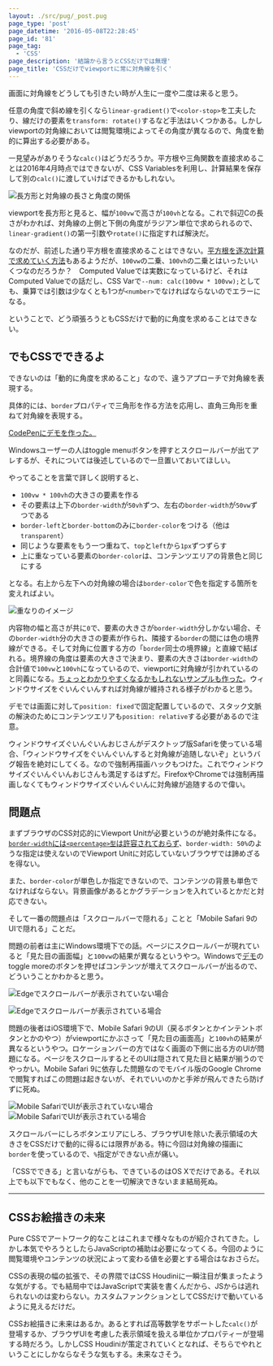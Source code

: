```yaml
---
layout: ./src/pug/_post.pug
page_type: 'post'
page_datetime: '2016-05-08T22:28:45'
page_id: '81'
page_tag:
  - 'CSS'
page_description: '結論から言うとCSSだけでは無理'
page_title: 'CSSだけでviewportに常に対角線を引く'
---
```

画面に対角線をどうしても引きたい時が人生に一度や二度は来ると思う。

任意の角度で斜め線を引くなら`linear-gradient()`で`<color-stop>`を工夫したり、線だけの要素を`transform: rotate()`するなど手法はいくつかある。しかしviewportの対角線においては閲覧環境によってその角度が異なるので、角度を動的に算出する必要がある。

一見望みがありそうな`calc()`はどうだろうか。平方根や三角関数を直接求めることは2016年4月時点ではできないが、CSS Variablesを利用し、計算結果を保存して別の`calc()`に渡していけばできるかもしれない。

![長方形と対角線の長さと角度の関係](/img/pure-css-diagonal-line/length-and-angle.png)

viewportを長方形と見ると、幅が`100vw`で高さが`100vh`となる。これで斜辺Cの長さがわかれば、対角線の上側と下側の角度がラジアン単位で求められるので、`linear-gradient()`の第一引数や`rotate()`に指定すれば解決だ。

なのだが、前述した通り平方根を直接求めることはできない。[平方根を逐次計算で求めていく方法](http://izumi-math.jp/M_Kitamura/tikuji/tikuji.htm)もあるようだが、`100vw`の二乗、`100vh`の二乗とはいったいいくつなのだろうか？　Computed Valueでは実数になっているけど、それはComputed Valueでの話だし、CSS Varで`--num: calc(100vw * 100vw);`としても、乗算では引数は少なくとも1つが`<number>`でなければならないのでエラーになる。

ということで、どう頑張ろうともCSSだけで動的に角度を求めることはできない。

## でもCSSでできるよ

できないのは「動的に角度を求めること」なので、違うアプローチで対角線を表現する。

具体的には、`border`プロパティで三角形を作る方法を応用し、直角三角形を重ねて対角線を表現する。

[CodePenにデモを作った。](http://s.codepen.io/o_ti/debug/redWXp)

Windowsユーザーの人はtoggle menuボタンを押すとスクロールバーが出てアレするが、それについては後述しているので一旦置いておいてほしい。

やってることを言葉で詳しく説明すると、

- `100vw * 100vh`の大きさの要素を作る
- その要素は上下の`border-width`が`50vh`ずつ、左右の`border-width`が`50vw`ずつである
- `border-left`と`border-bottom`のみに`border-color`をつける（他は`transparent`）
- 同じような要素をもう一つ重ねて、`top`と`left`から`1px`ずつずらす
- 上に重なっている要素の`border-color`は、コンテンツエリアの背景色と同じにする

となる。右上から左下への対角線の場合は`border-color`で色を指定する箇所を変えればよい。

![重なりのイメージ](/img/pure-css-diagonal-line/layer-image.png)

内容物の幅と高さが共に`0`で、要素の大きさが`border-width`分しかない場合、その`border-width`分の大きさの要素が作られ、隣接する`border`の間には色の境界線ができる。そして対角に位置する方の「`border`同士の境界線」と直線で結ばれる。境界線の角度は要素の大きさで決まり、要素の大きさは`border-width`の合計値で`100vw`と`100vh`になっているので、viewportに対角線が引かれているのと同義になる。[ちょっとわかりやすくなるかもしれないサンプルも作った](http://s.codepen.io/o_ti/debug/ONEXbK)。ウィンドウサイズをぐいんぐいんすれば対角線が維持される様子がわかると思う。

デモでは画面に対して`position: fixed`で固定配置しているので、スタック文脈の解決のためにコンテンツエリアも`position: relative`する必要があるので注意。

ウィンドウサイズぐいんぐいんおじさんがデスクトップ版Safariを使っている場合、「ウィンドウサイズをぐいんぐいんすると対角線が追随しないぞ」というバグ報告を絶対にしてくる。なので強制再描画ハックもつけた。これでウィンドウサイズぐいんぐいんおじさんも満足するはずだ。FirefoxやChromeでは強制再描画しなくてもウィンドウサイズぐいんぐいんに対角線が追随するので偉い。

## 問題点

まずブラウザのCSS対応的にViewport Unitが必要というのが絶対条件になる。[`border-width`には`<percentage>型`は許容されておらず](https://www.w3.org/TR/CSS22/box.html#value-def-border-width)、`border-width: 50%`のような指定は使えないのでViewport Unitに対応していないブラウザでは諦めざるを得ない。

また、`border-color`が単色しか指定できないので、コンテンツの背景も単色でなければならない。背景画像があるとかグラデーションを入れているとかだと対応できない。

そして一番の問題点は「スクロールバーで隠れる」ことと「Mobile Safari 9のUIで隠れる」ことだ。

問題の前者は主にWindows環境下での話。ページにスクロールバーが現れていると「見た目の画面幅」と`100vw`の結果が異なるというやつ。Windowsで[デモ](http://s.codepen.io/o_ti/debug/redWXp)のtoggle moreのボタンを押せばコンテンツが増えてスクロールバーが出るので、どういうことかわかると思う。

![Edgeでスクロールバーが表示されていない場合](/img/pure-css-diagonal-line/edge-no-scrollbar.png)

![Edgeでスクロールバーが表示されている場合](/img/pure-css-diagonal-line/edge-has-scrollbar.png)

問題の後者はiOS環境下で、Mobile Safari 9のUI（戻るボタンとかインテントボタンとかのやつ）がviewportにかぶさって「見た目の画面高」と`100vh`の結果が異なるというやつ。ロケーションバーの方ではなく画面の下側に出る方のUIが問題になる。ページをスクロールするとそのUIは隠されて見た目と結果が揃うのでやっかい。Mobile Safari 9に依存した問題なのでモバイル版のGoogle Chromeで閲覧すればこの問題は起きないが、それでいいのかと手斧が飛んできたら防げずに死ぬ。

![Mobile SafariでUIが表示されていない場合](/img/pure-css-diagonal-line/mobile-safari-no-gui.png) ![Mobile SafariでUIが表示されている場合](/img/pure-css-diagonal-line/mobile-safari-has-gui.png)

スクロールバーにしろボタンエリアにしろ、ブラウザUIを除いた表示領域の大きさをCSSだけで動的に得るには限界がある。特に今回は対角線の描画に`border`を使っているので、`%`指定ができない点が痛い。

「CSSでできる」と言いながらも、できているのはOS Xでだけである。それ以上でも以下でもなく、他のことを一切解決できないまま結局死ぬ。

---

## CSSお絵描きの未来

Pure CSSでアートワーク的なことはこれまで様々なものが紹介されてきた。しかし本気でやろうとしたらJavaScriptの補助は必要になってくる。今回のように閲覧環境やコンテンツの状況によって変わる値を必要とする場合はなおさらだ。

CSSの表現の幅の拡張で、その界隈ではCSS Houdiniに一瞬注目が集まったような気がする。でも結局中ではJavaScriptで実装を書くんだから、JSからは逃れられないのは変わらない。カスタムファンクションとしてCSSだけで動いているように見えるだけだ。

CSSお絵描きに未来はあるか。あるとすれば高等数学をサポートした`calc()`が登場するか、ブラウザUIを考慮した表示領域を扱える単位かプロパティーが登場する時だろう。しかしCSS Houdiniが策定されていくとなれば、そちらでやれということにしかならなそうな気もする。未来なさそう。
